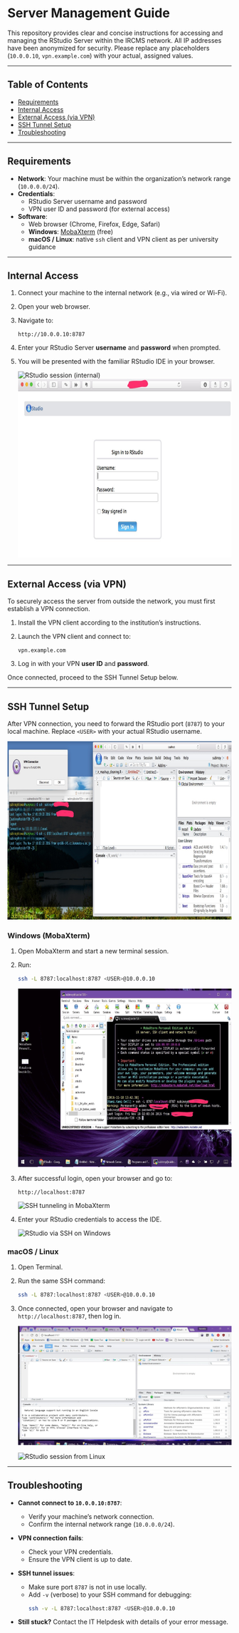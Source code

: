 # Server Management Guide

This repository provides clear and concise instructions for accessing and managing the RStudio Server within the IRCMS network. All IP addresses have been anonymized for security. Please replace any placeholders (`10.0.0.10`, `vpn.example.com`) with your actual, assigned values.

---

## Table of Contents

- [Requirements](#requirements)
- [Internal Access](#internal-access)
- [External Access (via VPN)](#external-access-via-vpn)
- [SSH Tunnel Setup](#ssh-tunnel-setup)
- [Troubleshooting](#troubleshooting)

---

## Requirements

- **Network**: Your machine must be within the organization’s network range (`10.0.0.0/24`).
- **Credentials**:
  - RStudio Server username and password
  - VPN user ID and password (for external access)
- **Software**:
  - Web browser (Chrome, Firefox, Edge, Safari)
  - **Windows**: [MobaXterm](http://mobaxterm.mobatek.net/) (free)
  - **macOS / Linux**: native `ssh` client and VPN client as per university guidance

---

## Internal Access

1. Connect your machine to the internal network (e.g., via wired or Wi-Fi).

2. Open your web browser.

3. Navigate to:

   ```
   http://10.0.0.10:8787
   ```

4. Enter your RStudio Server **username** and **password** when prompted.

5. You will be presented with the familiar RStudio IDE in your browser.

   ![RStudio session (internal)](images/image1.png)
    <img src="images/image1.jpg" width="800" height="400" />
---

## External Access (via VPN)

To securely access the server from outside the network, you must first establish a VPN connection.

1. Install the VPN client according to the institution’s instructions.

2. Launch the VPN client and connect to:

   ```
   vpn.example.com
   ```

3. Log in with your VPN **user ID** and **password**.

Once connected, proceed to the SSH Tunnel Setup below.

---

## SSH Tunnel Setup

After VPN connection, you need to forward the RStudio port (`8787`) to your local machine. Replace `<USER>` with your actual RStudio username.

 <img src="images/image5.jpg" width="800" height="400" />

### Windows (MobaXterm)

1. Open MobaXterm and start a new terminal session.

2. Run:

   ```bash
   ssh -L 8787:localhost:8787 <USER>@10.0.0.10
   ```
   <img src="images/image3.jpg" width="800" height="400" />

3. After successful login, open your browser and go to:

   ```
   http://localhost:8787
   ```

   ![SSH tunneling in MobaXterm](images/image3.png)
   

5. Enter your RStudio credentials to access the IDE.

   ![RStudio via SSH on Windows](images/image3.jpeg)

### macOS / Linux

1. Open Terminal.

2. Run the same SSH command:

   ```bash
   ssh -L 8787:localhost:8787 <USER>@10.0.0.10
   ```

3. Once connected, open your browser and navigate to `http://localhost:8787`, then log in.

   ![RStudio session from macOS](images/image4.jpeg)

   ![RStudio session from Linux](images/image5.png)

---

## Troubleshooting

- **Cannot connect to `10.0.0.10:8787`**:
  - Verify your machine’s network connection.
  - Confirm the internal network range (`10.0.0.0/24`).

- **VPN connection fails**:
  - Check your VPN credentials.
  - Ensure the VPN client is up to date.

- **SSH tunnel issues**:
  - Make sure port `8787` is not in use locally.
  - Add `-v` (verbose) to your SSH command for debugging:
    ```bash
    ssh -v -L 8787:localhost:8787 <USER>@10.0.0.10
    ```

- **Still stuck?** Contact the IT Helpdesk with details of your error message.
